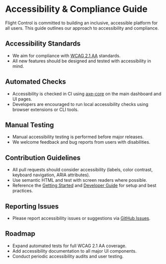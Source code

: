 # Accessibility & Compliance Guide

Flight Control is committed to building an inclusive, accessible platform for all users. This guide outlines our approach to accessibility and compliance.

## Accessibility Standards
- We aim for compliance with [WCAG 2.1 AA](https://www.w3.org/WAI/standards-guidelines/wcag/) standards.
- All new features should be designed and tested with accessibility in mind.

## Automated Checks
- Accessibility is checked in CI using [axe-core](https://www.deque.com/axe/) on the main dashboard and UI pages.
- Developers are encouraged to run local accessibility checks using browser extensions or CLI tools.

## Manual Testing
- Manual accessibility testing is performed before major releases.
- We welcome feedback and bug reports from users with disabilities.

## Contribution Guidelines
- All pull requests should consider accessibility (labels, color contrast, keyboard navigation, ARIA attributes).
- Use semantic HTML and test with screen readers where possible.
- Reference the [Getting Started](./getting-started.md) and [Developer Guide](./developer-guide.md) for setup and best practices.

## Reporting Issues
- Please report accessibility issues or suggestions via [GitHub Issues](https://github.com/your-org/flight-control/issues).

## Roadmap
- Expand automated tests for full WCAG 2.1 AA coverage.
- Add accessibility documentation to all major UI components.
- Conduct periodic accessibility audits and user testing.